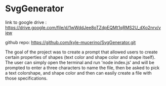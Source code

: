 # SvgGenerator
link to google drive : https://drive.google.com/file/d/1wWddJee8oTZdpEQMt1qRMS2U_dXo2nrv/view

github repo: https://github.com/kyle-mucerino/SvgGenerator.git

The goal of the project was to create a prompt that allowed users to create certain properties of shapes (text color and shape color and shape itself).
The user can simply open the terminal and run 'node index.js' and will be prompted to enter a three characters to name the file, then be asked to pick a text colorshape, and shape color and then can easily create a file with those specifications. 
